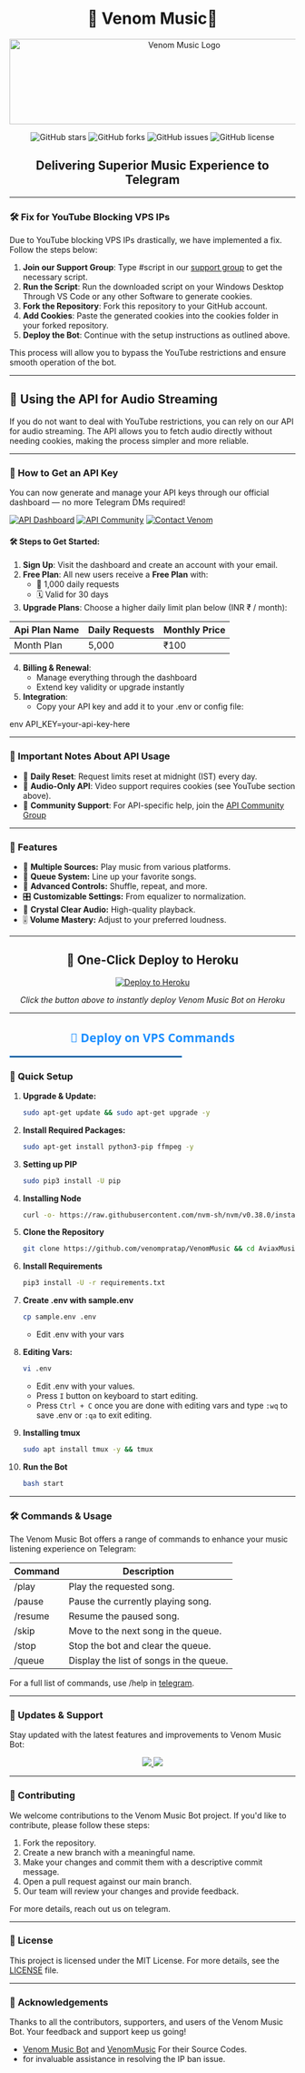 <h1 align="center">🎵 Venom Music🎵</h1>

<p align="center">
  <img src="https://envs.sh/XsT.jpg" alt="Venom Music Logo" width="600" height="150">
</p>

<p align="center">
  <img src="https://img.shields.io/github/stars/Venompratap/VenomMusic?style=for-the-badge&color=blue" alt="GitHub stars">
  <img src="https://img.shields.io/github/forks/Venompratap/VenomMusic?style=for-the-badge&color=blue" alt="GitHub forks">
  <img src="https://img.shields.io/github/issues/Venompratap/VenomMusic?style=for-the-badge&color=red" alt="GitHub issues">
  <img src="https://img.shields.io/github/license/Venompratap/VenomMusic?style=for-the-badge&color=green" alt="GitHub license">
</p>

<h2 align="center">Delivering Superior Music Experience to Telegram</h2>

---

### 🛠 Fix for YouTube Blocking VPS IPs

Due to YouTube blocking VPS IPs drastically, we have implemented a fix. Follow the steps below:

1. **Join our Support Group**: Type #script in our [support group](https://t.me/Venompratapchat) to get the necessary script.
2. **Run the Script**: Run the downloaded script on your Windows Desktop Through VS Code or any other Software to generate cookies.
3. **Fork the Repository**: Fork this repository to your GitHub account.
4. **Add Cookies**: Paste the generated cookies into the cookies folder in your forked repository.
5. **Deploy the Bot**: Continue with the setup instructions as outlined above.

This process will allow you to bypass the YouTube restrictions and ensure smooth operation of the bot.

---

## 🎵 Using the API for Audio Streaming

If you do not want to deal with YouTube restrictions, you can rely on our API for audio streaming. The API allows you to fetch audio directly without needing cookies, making the process simpler and more reliable.

---

### 🔑 How to Get an API Key

You can now generate and manage your API keys through our official dashboard — no more Telegram DMs required!

[![API Dashboard](https://img.shields.io/badge/VenomHOST-black?style=for-the-badge&logo=vercel)](https://venomhost.in/)
[![API Community](https://img.shields.io/badge/Join-API%20Community-green?style=for-the-badge&logo=telegram)](https://t.me/venompratap)
[![Contact Venom](https://img.shields.io/badge/DM-@Venom-blueviolet?style=for-the-badge&logo=telegram)](https://t.me/venom_pratap)

#### 🛠️ Steps to Get Started:

1. **Sign Up**: Visit the dashboard and create an account with your email.
2. **Free Plan**: All new users receive a **Free Plan** with:
   - 🔁 1,000 daily requests
   - 🗓️ Valid for 30 days
3. **Upgrade Plans**: Choose a higher daily limit plan below (INR ₹ / month):

| Api Plan Name          | Daily Requests | Monthly Price  |
|--------------------|----------------|----------------|
| Month Plan          | 5,000          | ₹100          |

4. **Billing & Renewal**:
   - Manage everything through the dashboard
   - Extend key validity or upgrade instantly
5. **Integration**:
   - Copy your API key and add it to your .env or config file:
     
env
     API_KEY=your-api-key-here


---

### 📌 Important Notes About API Usage

- 🔄 **Daily Reset**: Request limits reset at midnight (IST) every day.
- 🎵 **Audio-Only API**: Video support requires cookies (see YouTube section above).
- 💬 **Community Support**: For API-specific help, join the [API Community Group](https://t.me/venompratapchat)

---

### 🌟 Features

- 🎵 **Multiple Sources:** Play music from various platforms.
- 📃 **Queue System:** Line up your favorite songs.
- 🔀 **Advanced Controls:** Shuffle, repeat, and more.
- 🎛 **Customizable Settings:** From equalizer to normalization.
- 📢 **Crystal Clear Audio:** High-quality playback.
- 🎚 **Volume Mastery:** Adjust to your preferred loudness.

---

<h2 align="center">🚀 One-Click Deploy to Heroku</h2>

<p align="center">
  <a href="https://dashboard.heroku.com/new?template=https://github.com/venompratap/VenomMusic">
    <img src="https://www.herokucdn.com/deploy/button.svg" alt="Deploy to Heroku" />
  </a>
</p>

<p align="center">
  <i>Click the button above to instantly deploy Venom Music Bot on Heroku</i>
</p>


---
<h2 align="center" style="color: #1E90FF; font-family: 'Segoe UI', Tahoma, Geneva, Verdana, sans-serif;">
  🚀 Deploy on VPS Commands
</h2>
<hr style="border: 1px solid #1E90FF; width: 60%;">


### 🔧 Quick Setup

1. **Upgrade & Update:**
   ```bash
   sudo apt-get update && sudo apt-get upgrade -y
   ```

2. **Install Required Packages:**
   ```bash
   sudo apt-get install python3-pip ffmpeg -y
   ```
3. **Setting up PIP**
   ```bash
   sudo pip3 install -U pip
   ```
4. **Installing Node**
   ```bash
   curl -o- https://raw.githubusercontent.com/nvm-sh/nvm/v0.38.0/install.sh | bash && source ~/.bashrc && nvm install v18
   ```
5. **Clone the Repository**
   ```bash
   git clone https://github.com/venompratap/VenomMusic && cd AviaxMusic
   ```
6. **Install Requirements**
   ```bash
   pip3 install -U -r requirements.txt
   ```
7. **Create .env  with sample.env**
   ```bash
   cp sample.env .env
   ```
   - Edit .env with your vars
8. **Editing Vars:**
   ```bash
   vi .env
   ```
   - Edit .env with your values.
   - Press `I` button on keyboard to start editing.
   - Press `Ctrl + C`  once you are done with editing vars and type `:wq` to save .env or `:qa` to exit editing.
9. **Installing tmux**
    ```bash
    sudo apt install tmux -y && tmux
    ```
10. **Run the Bot**
    ```bash
    bash start
    ```

---


### 🛠 Commands & Usage

The Venom Music Bot offers a range of commands to enhance your music listening experience on Telegram:

| Command                 | Description                                 |
|-------------------------|---------------------------------------------|
| /play <song name>     | Play the requested song.                    |
| /pause                | Pause the currently playing song.           |
| /resume               | Resume the paused song.                     |
| /skip                 | Move to the next song in the queue.         |
| /stop                 | Stop the bot and clear the queue.           |
| /queue                | Display the list of songs in the queue.     |

For a full list of commands, use /help in [telegram](https://t.me/venomumusicBot).

---

### 🔄 Updates & Support

Stay updated with the latest features and improvements to Venom Music Bot:

<p align="center">
  <a href="https://telegram.me/Venompratapchat">
    <img src="https://img.shields.io/badge/Join-Support%20Group-blue?style=for-the-badge&logo=telegram">
  </a>
  <a href="https://telegram.me/venompratap">
    <img src="https://img.shields.io/badge/Join-Update%20Channel-blue?style=for-the-badge&logo=telegram">
  </a>
</p>

---

### 🤝 Contributing

We welcome contributions to the Venom Music Bot project. If you'd like to contribute, please follow these steps:

1. Fork the repository.
2. Create a new branch with a meaningful name.
3. Make your changes and commit them with a descriptive commit message.
4. Open a pull request against our main branch.
5. Our team will review your changes and provide feedback.

For more details, reach out us on telegram.

---

### 📜 License

This project is licensed under the MIT License. For more details, see the [LICENSE](LICENSE) file.

---

### 🙏 Acknowledgements

Thanks to all the contributors, supporters, and users of the Venom Music Bot. Your feedback and support keep us going!
- [Venom Music Bot](https://github.com/Venompratap/Venomumusicbot) and [VenomMusic](https://github.com/Venompratap/Venommusic) For their Source Codes.
- for invaluable assistance in resolving the IP ban issue.
